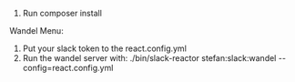 1. Run composer install


Wandel Menu:
1. Put your slack token to the react.config.yml
2. Run the wandel server with: ./bin/slack-reactor stefan:slack:wandel --config=react.config.yml
